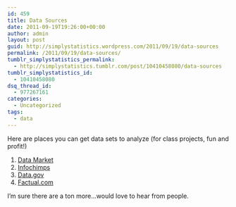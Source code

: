 ```yaml
---
id: 459
title: Data Sources
date: 2011-09-19T19:26:00+00:00
author: admin
layout: post
guid: http://simplystatistics.wordpress.com/2011/09/19/data-sources
permalink: /2011/09/19/data-sources/
tumblr_simplystatistics_permalink:
  - http://simplystatistics.tumblr.com/post/10410458080/data-sources
tumblr_simplystatistics_id:
  - 10410458080
dsq_thread_id:
  - 977267161
categories:
  - Uncategorized
tags:
  - data
---
```

Here are places you can get data sets to analyze (for class projects, fun and profit!)

  1. <a href="http://datamarket.com/" target="_blank">Data Market</a>
  2. <a href="http://www.infochimps.com/" target="_blank">Infochimps</a>
  3. <a href="http://www.data.gov/" target="_blank">Data.gov</a>
  4. <a href="http://www.factual.com/" target="_blank">Factual.com</a>

I&#8217;m sure there are a ton more&#8230;would love to hear from people. 
